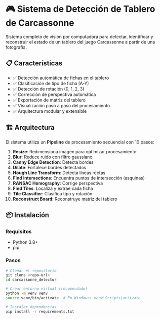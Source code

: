 # 🎮 Sistema de Detección de Tablero de Carcassonne

Sistema completo de visión por computadora para detectar, identificar y reconstruir el estado de un tablero del juego Carcassonne a partir de una fotografía.

## 📋 Características

- ✅ Detección automática de fichas en el tablero
- ✅ Clasificación de tipo de ficha (A-Y)
- ✅ Detección de rotación (0, 1, 2, 3)
- ✅ Corrección de perspectiva automática
- ✅ Exportación de matriz del tablero
- ✅ Visualización paso a paso del procesamiento
- ✅ Arquitectura modular y extensible

## 🏗️ Arquitectura

El sistema utiliza un **Pipeline** de procesamiento secuencial con 10 pasos:

1. **Resize**: Redimensiona imagen para optimizar procesamiento
2. **Blur**: Reduce ruido con filtro gaussiano
3. **Canny Edge Detection**: Detecta bordes
4. **Dilate**: Fortalece bordes detectados
5. **Hough Line Transform**: Detecta líneas rectas
6. **Find Intersections**: Encuentra puntos de intersección (esquinas)
7. **RANSAC Homography**: Corrige perspectiva
8. **Find Tiles**: Localiza y extrae cada ficha
9. **Tile Classifier**: Clasifica tipo y rotación
10. **Reconstruct Board**: Reconstruye matriz del tablero

## 📦 Instalación

### Requisitos

- Python 3.8+
- pip

### Pasos

```bash
# Clonar el repositorio
git clone <repo-url>
cd carcassonne_detector

# Crear entorno virtual (recomendado)
python -m venv venv
source venv/bin/activate  # En Windows: venv\Scripts\activate

# Instalar dependencias
pip install -r requirements.txt